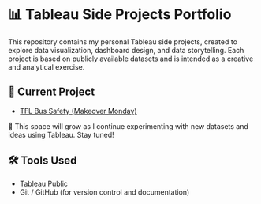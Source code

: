 # 📊 Tableau Side Projects Portfolio
This repository contains my personal Tableau side projects, created to explore data visualization, dashboard design, and data storytelling. Each project is based on publicly available datasets and is intended as a creative and analytical exercise.

## 📁 Current Project
- [TFL Bus Safety (Makeover Monday)](https://github.com/cindyuni/Tableau/blob/main/London_Bus_Safety_Performance.md)

🎯 This space will grow as I continue experimenting with new datasets and ideas using Tableau. Stay tuned!

## 🛠 Tools Used
- Tableau Public
- Git / GitHub (for version control and documentation)


